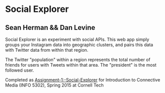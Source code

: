 # Social Explorer
## Sean Herman && Dan Levine
Social Explorer is an experiment with social APIs. This web app simply groups your Instagram data into geographic clusters, and pairs this data with Twitter data from within that region.

The Twitter "population" within a region represents the total number of friends for users with Tweets within that area. The "president" is the most followed user.

Completed as [Assignment-1:-Social-Explorer](https://github.com/cornelltech/intro-to-connective-media/wiki/Assignment-1:-Social-Explorer) for Introduction to Connective Media (INFO 5302), Spring 2015 at Cornell Tech
